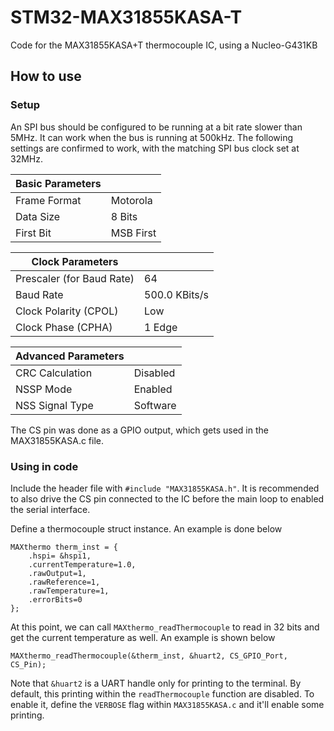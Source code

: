 # STM32-MAX31855KASA-T
Code for the MAX31855KASA+T thermocouple IC, using a Nucleo-G431KB


## How to use

### Setup
An SPI bus should be configured to be running at a bit rate slower than 5MHz. It can work when the bus is running at 500kHz. The following settings are confirmed to work, with the matching SPI bus clock set at 32MHz.

|Basic Parameters||
|------------|--------|
|Frame Format|Motorola|
|Data Size| 8 Bits|
|First Bit| MSB First|

|Clock Parameters||
|------------|--------|
|Prescaler (for Baud Rate)|64|
|Baud Rate| 500.0 KBits/s|
|Clock Polarity (CPOL)|Low|
|Clock Phase (CPHA)| 1 Edge|

|Advanced Parameters||
|------------|--------|
|CRC Calculation|Disabled|
|NSSP Mode|Enabled|
|NSS Signal Type|Software|

The CS pin was done as a GPIO output, which gets used in the MAX31855KASA.c file.

### Using in code
Include the header file with `#include "MAX31855KASA.h"`. It is recommended to also drive the CS pin connected to the IC before the main loop to enabled the serial interface.

Define a thermocouple struct instance. An example is done below

```
MAXthermo therm_inst = {
    .hspi= &hspi1,
    .currentTemperature=1.0,
    .rawOutput=1,
    .rawReference=1,
    .rawTemperature=1,
    .errorBits=0
};
```

At this point, we can call `MAXthermo_readThermocouple` to read in 32 bits and get the current temperature as well. An example is shown below

```
MAXthermo_readThermocouple(&therm_inst, &huart2, CS_GPIO_Port, CS_Pin);
```

Note that `&huart2` is a UART handle only for printing to the terminal. By default, this printing within the `readThermocouple` function are disabled. To enable it, define the `VERBOSE` flag within `MAX31855KASA.c` and it'll enable some printing.